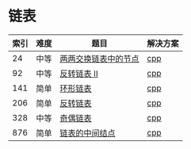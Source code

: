 # 链表

|索引|难度|题目|解决方案|
|----|----|----|--------|
|24|中等|[两两交换链表中的节点](https://leetcode-cn.com/problems/swap-nodes-in-pairs/)|[cpp](../problem/24_swapPairs.md)|
|92|中等|[反转链表 II](https://leetcode-cn.com/problems/reverse-linked-list-ii/)|[cpp](../problem/92_reverseBetween.md)|
|141|简单|[环形链表](https://leetcode-cn.com/problems/linked-list-cycle/)|[cpp](../problem/141_hasCycle.md)|
|206|简单|[反转链表](https://leetcode-cn.com/problems/reverse-linked-list/)|[cpp](../problem/206_reverseList.md)|
|328|中等|[奇偶链表](https://leetcode-cn.com/problems/odd-even-linked-list/)|[cpp](../problem/328_oddEvenList.md)|
|876|简单|[链表的中间结点](https://leetcode-cn.com/problems/middle-of-the-linked-list/)|[cpp](../problem/876_middleNode.md)|

